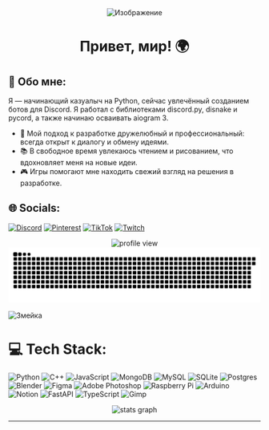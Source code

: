 <div align="center">
    <img src="https://i.pinimg.com/originals/9a/83/44/9a8344140c05facda40283696001390b.gif" alt="Изображение" width="600" />
</div>

<div align="center">
    <h1>Привет, мир! 🌍 </h1>
</div>

## 💫 Обо мне:
Я — начинающий казуалыч на Python, сейчас увлечённый созданием ботов для Discord. Я работал с библиотеками discord.py, disnake и pycord, а также начинаю осваивать aiogram 3.

- 🔭 Мой подход к разработке дружелюбный и профессиональный: всегда открыт к диалогу и обмену идеями.
- 📚 В свободное время увлекаюсь чтением и рисованием, что вдохновляет меня на новые идеи.
- 🎮 Игры помогают мне находить свежий взгляд на решения в разработке.


## 🌐 Socials:
[![Discord](https://img.shields.io/badge/Discord-%237289DA.svg?logo=discord&logoColor=white)](https://discord.gg/https://discord.gg/CUBuyEjtxd) [![Pinterest](https://img.shields.io/badge/Pinterest-%23E60023.svg?logo=Pinterest&logoColor=white)](https://pinterest.com/erzihq) [![TikTok](https://img.shields.io/badge/TikTok-%23000000.svg?logo=TikTok&logoColor=white)](https://tiktok.com/@les.n1k) [![Twitch](https://img.shields.io/badge/Twitch-%239146FF.svg?logo=Twitch&logoColor=white)](https://twitch.tv/Erzi4) 

<div align="center">
  <img src="https://visitcount.itsvg.in/api?id=Erzih&icon=5&color=2)](https://visitcount.itsvg.in" alt="profile view"  />
  <img src="assets/github-user-contribution.svg" alt="profile view"  />
</div>

![Змейка]()

# 💻 Tech Stack:
![Python](https://img.shields.io/badge/python-3670A0?style=for-the-badge&logo=python&logoColor=ffdd54) ![C++](https://img.shields.io/badge/c++-%2300599C.svg?style=for-the-badge&logo=c%2B%2B&logoColor=white) ![JavaScript](https://img.shields.io/badge/javascript-%23323330.svg?style=for-the-badge&logo=javascript&logoColor=%23F7DF1E) ![MongoDB](https://img.shields.io/badge/MongoDB-%234ea94b.svg?style=for-the-badge&logo=mongodb&logoColor=white) ![MySQL](https://img.shields.io/badge/mysql-4479A1.svg?style=for-the-badge&logo=mysql&logoColor=white) ![SQLite](https://img.shields.io/badge/sqlite-%2307405e.svg?style=for-the-badge&logo=sqlite&logoColor=white) ![Postgres](https://img.shields.io/badge/postgres-%23316192.svg?style=for-the-badge&logo=postgresql&logoColor=white) ![Blender](https://img.shields.io/badge/blender-%23F5792A.svg?style=for-the-badge&logo=blender&logoColor=white) ![Figma](https://img.shields.io/badge/figma-%23F24E1E.svg?style=for-the-badge&logo=figma&logoColor=white) ![Adobe Photoshop](https://img.shields.io/badge/adobe%20photoshop-%2331A8FF.svg?style=for-the-badge&logo=adobe%20photoshop&logoColor=white) ![Raspberry Pi](https://img.shields.io/badge/-RaspberryPi-C51A4A?style=for-the-badge&logo=Raspberry-Pi) ![Arduino](https://img.shields.io/badge/-Arduino-00979D?style=for-the-badge&logo=Arduino&logoColor=white) ![Notion](https://img.shields.io/badge/Notion-%23000000.svg?style=for-the-badge&logo=notion&logoColor=white) ![FastAPI](https://img.shields.io/badge/FastAPI-005571?style=for-the-badge&logo=fastapi) ![TypeScript](https://img.shields.io/badge/typescript-%23007ACC.svg?style=for-the-badge&logo=typescript&logoColor=white) ![Gimp](https://img.shields.io/badge/Gimp-657D8B?style=for-the-badge&logo=gimp&logoColor=FFFFFF)

<div align="center">
  <img src="https://github-readme-streak-stats.herokuapp.com/?user=Erzih&theme=shadow_blue&hide_border=false" height="350" alt="stats graph"  />
</div>

---

<!-- Proudly created with GPRM ( https://gprm.itsvg.in ) -->
